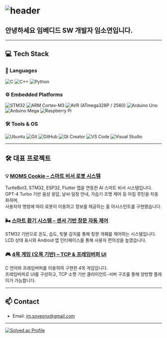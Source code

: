 # ![header](https://capsule-render.vercel.app/api?type=waving&color=FF6A6A&height=250&section=header&text=Welcome%20to%20Soyeon's%20GitHub!&fontSize=40&fontColor=ffffff&animation=fadeIn&textAlign=middle&textY=50)


## 안녕하세요 임베디드 SW 개발자 임소연입니다.

---

## 💻 Tech Stack

### 📌 Languages  
![C](https://img.shields.io/badge/C-00599C?style=flat&logo=c&logoColor=white)
![C++](https://img.shields.io/badge/C++-00599C?style=flat&logo=cplusplus&logoColor=white)
![Python](https://img.shields.io/badge/Python-3776AB?style=flat&logo=python&logoColor=white)

### ⚙️ Embedded Platforms  
![STM32](https://img.shields.io/badge/STM32-blue)
![ARM Cortex-M3](https://img.shields.io/badge/ARM-Cortex--M3-blue)
![AVR (ATmega328P / 2560)](https://img.shields.io/badge/AVR-ATmega328P%20%2F%202560-green)
![Arduino Uno](https://img.shields.io/badge/Arduino%20Uno-00979D?style=flat&logo=arduino&logoColor=white)
![Arduino Mega](https://img.shields.io/badge/Arduino%20Mega-00979D?style=flat&logo=arduino&logoColor=white)
![Raspberry Pi](https://img.shields.io/badge/Raspberry%20Pi-C51A4A?style=flat&logo=raspberrypi&logoColor=white)

### 🛠 Tools & OS  
![Ubuntu](https://img.shields.io/badge/Ubuntu-E95420?style=flat&logo=ubuntu&logoColor=white)
![Git](https://img.shields.io/badge/Git-F05032?style=flat&logo=git&logoColor=white)
![GitHub](https://img.shields.io/badge/GitHub-181717?style=flat&logo=github&logoColor=white)
![Qt Creator](https://img.shields.io/badge/Qt-Creator-41CD52?style=flat&logo=qt&logoColor=white)
![VS Code](https://img.shields.io/badge/VS%20Code-007ACC?style=flat&logo=visualstudiocode&logoColor=white)
![Visual Studio](https://img.shields.io/badge/Visual%20Studio-5C2D91?style=flat&logo=visualstudio&logoColor=white)

---

## 🛠️ 대표 프로젝트

### 💡 [MOMS Cookie – 스마트 비서 로봇 시스템](https://github.com/imso01/edge_final_project_MOMs_Cookie)  
  
  TurtleBot3, STM32, ESP32, Flutter 앱을 연동한 AI 스마트 비서 시스템입니다.  
  GPT-4 Turbo 기반 음성 응답, 날씨·일정 안내, 가습기·조명 제어 등 아침 루틴을 자동화하며,  
  사용자의 명령에 따라 로봇이 이동하고 정보를 제공하는 홈 어시스턴트를 구현했습니다.  

### 🌬️ [스마트 환기 시스템 – 센서 기반 창문 자동 제어](https://github.com/imso01/edge_iot_mini_smart_ventilation_)  
  
  STM32 기반으로 온도, 습도, 빗물 감지를 통해 창문 개폐를 제어하는 시스템입니다.  
  LCD 상태 표시와 Android 앱 인터페이스를 통해 사용자 편의성을 높였습니다.  

### 🎮 [4목 게임 (오목 기반) – TCP & 프레임버퍼 UI](https://github.com/imso01/edge_linux_project)    
  
  C 언어와 프레임버퍼를 이용하여 구현한 4목 게임입니다.  
  프레임버퍼로 UI를 구성하고, TCP 소켓 기반 클라이언트-서버 구조를 통해 양방향 플레이가 가능합니다.  

---

## 📫 Contact
- Email: im.soyeonx@gmail.com

---
 
[![Solved.ac Profile](https://mazassumnida.wtf/api/v2/generate_badge?boj=vpfmvp27)](https://solved.ac/vpfmvp27/)

<!--
**imso01/imso01** is a ✨ _special_ ✨ repository because its `README.md` (this file) appears on your GitHub profile.

Here are  some ideas to get you started:

- 🔭 I’m currently working on ...
- 🌱 I’m currently learning ...
- 👯 I’m looking to collaborate on ...
- 🤔 I’m looking for help with ...
- 💬 Ask me about ...
- 📫 How to reach me: ...
- 😄 Pronouns: ...
- ⚡ Fun fact: ...
-->
